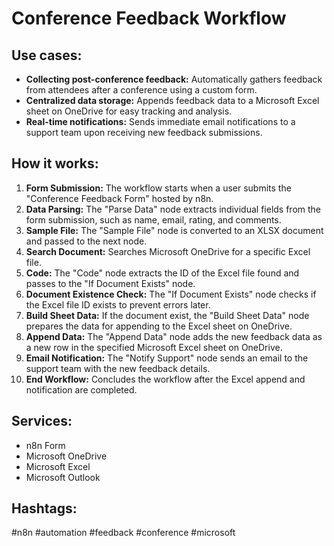 # Conference Feedback Workflow

## Use cases:

- **Collecting post-conference feedback:** Automatically gathers feedback from attendees after a conference using a custom form.
- **Centralized data storage:** Appends feedback data to a Microsoft Excel sheet on OneDrive for easy tracking and analysis.
- **Real-time notifications:** Sends immediate email notifications to a support team upon receiving new feedback submissions.

## How it works:

1.  **Form Submission:** The workflow starts when a user submits the "Conference Feedback Form" hosted by n8n.
2.  **Data Parsing:** The "Parse Data" node extracts individual fields from the form submission, such as name, email, rating, and comments.
3.  **Sample File:** The "Sample File" node is converted to an XLSX document and passed to the next node.
4.  **Search Document:** Searches Microsoft OneDrive for a specific Excel file.
5.  **Code:** The "Code" node extracts the ID of the Excel file found and passes to the "If Document Exists" node.
6.  **Document Existence Check:** The "If Document Exists" node checks if the Excel file ID exists to prevent errors later.
7.  **Build Sheet Data:** If the document exist, the "Build Sheet Data" node prepares the data for appending to the Excel sheet on OneDrive.
8.  **Append Data:** The "Append Data" node adds the new feedback data as a new row in the specified Microsoft Excel sheet on OneDrive.
9.  **Email Notification:** The "Notify Support" node sends an email to the support team with the new feedback details.
10. **End Workflow:** Concludes the workflow after the Excel append and notification are completed.

## Services:

-   n8n Form
-   Microsoft OneDrive
-   Microsoft Excel
-   Microsoft Outlook

## Hashtags:

#n8n #automation #feedback #conference #microsoft
